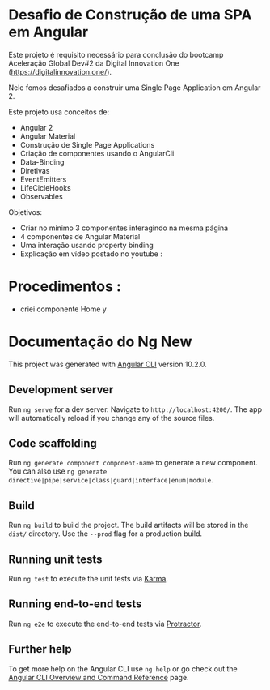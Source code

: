 # Desafio de Construção de uma SPA em Angular 

Este projeto é requisito necessário para conclusão do bootcamp Aceleração Global Dev#2 da Digital Innovation One (https://digitalinnovation.one/). 

Nele fomos desafiados a construir uma Single Page Application em Angular 2.

Este projeto usa conceitos de: 

- Angular 2 
- Angular Material 
- Construção de Single Page Applications 
- Criação de componentes usando o AngularCli
- Data-Binding 
- Diretivas 
- EventEmitters 
- LifeCicleHooks 
- Observables

Objetivos: 

- Criar no mínimo 3 componentes interagindo na mesma página
- 4 componentes de Angular Material 
- Uma interação usando property binding 
- Explicação em vídeo postado no youtube : 



# Procedimentos : 

- criei componente Home y

# Documentação do Ng New

This project was generated with [Angular CLI](https://github.com/angular/angular-cli) version 10.2.0.

## Development server

Run `ng serve` for a dev server. Navigate to `http://localhost:4200/`. The app will automatically reload if you change any of the source files.

## Code scaffolding

Run `ng generate component component-name` to generate a new component. You can also use `ng generate directive|pipe|service|class|guard|interface|enum|module`.

## Build

Run `ng build` to build the project. The build artifacts will be stored in the `dist/` directory. Use the `--prod` flag for a production build.

## Running unit tests

Run `ng test` to execute the unit tests via [Karma](https://karma-runner.github.io).

## Running end-to-end tests

Run `ng e2e` to execute the end-to-end tests via [Protractor](http://www.protractortest.org/).

## Further help

To get more help on the Angular CLI use `ng help` or go check out the [Angular CLI Overview and Command Reference](https://angular.io/cli) page.
